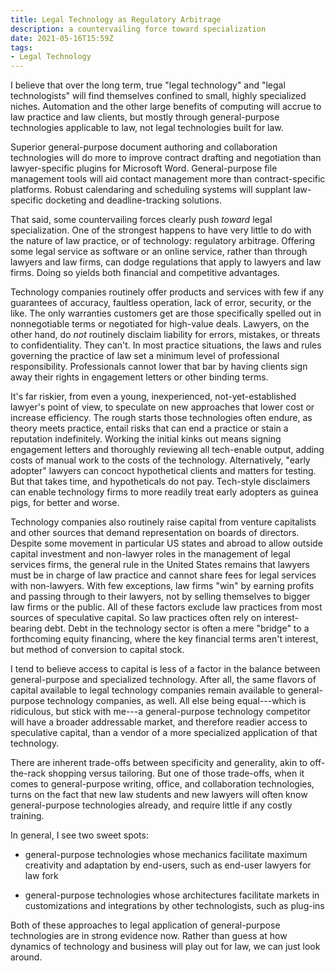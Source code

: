 ```yaml
---
title: Legal Technology as Regulatory Arbitrage
description: a countervailing force toward specialization
date: 2021-05-16T15:59Z
tags:
- Legal Technology
---
```


I believe that over the long term, true "legal technology" and "legal technologists" will find themselves confined to small, highly specialized niches.  Automation and the other large benefits of computing will accrue to law practice and law clients, but mostly through general-purpose technologies applicable to law, not legal technologies built for law.

Superior general-purpose document authoring and collaboration technologies will do more to improve contract drafting and negotiation than lawyer-specific plugins for Microsoft Word.  General-purpose file management tools will aid contact management more than contract-specific platforms.  Robust calendaring and scheduling systems will supplant law-specific docketing and deadline-tracking solutions.

That said, some countervailing forces clearly push _toward_ legal specialization.  One of the strongest happens to have very little to do with the nature of law practice, or of technology: regulatory arbitrage.  Offering some legal service as software or an online service, rather than through lawyers and law firms, can dodge regulations that apply to lawyers and law firms.  Doing so yields both financial and competitive advantages.

Technology companies routinely offer products and services with few if any guarantees of accuracy, faultless operation, lack of error, security, or the like.  The only warranties customers get are those specifically spelled out in nonnegotiable terms or negotiated for high-value deals.  Lawyers, on the other hand, do _not_ routinely disclaim liability for errors, mistakes, or threats to confidentiality.  They can't.  In most practice situations, the laws and rules governing the practice of law set a minimum level of professional responsibility.  Professionals cannot lower that bar by having clients sign away their rights in engagement letters or other binding terms.

It's far riskier, from even a young, inexperienced, not-yet-established lawyer's point of view, to speculate on new approaches that lower cost or increase efficiency.  The rough starts those technologies often endure, as theory meets practice, entail risks that can end a practice or stain a reputation indefinitely.  Working the initial kinks out means signing engagement letters and thoroughly reviewing all tech-enable output, adding costs of manual work to the costs of the technology.  Alternatively, "early adopter" lawyers can concoct hypothetical clients and matters for testing.  But that takes time, and hypotheticals do not pay.  Tech-style disclaimers can enable technology firms to more readily treat early adopters as guinea pigs, for better and worse.

Technology companies also routinely raise capital from venture capitalists and other sources that demand representation on boards of directors.  Despite some movement in particular US states and abroad to allow outside capital investment and non-lawyer roles in the management of legal services firms, the general rule in the United States remains that lawyers must be in charge of law practice and cannot share fees for legal services with non-lawyers.  With few exceptions, law firms "win" by earning profits and passing through to their lawyers, not by selling themselves to bigger law firms or the public.  All of these factors exclude law practices from most sources of speculative capital.  So law practices often rely on interest-bearing debt.  Debt in the technology sector is often a mere "bridge" to a forthcoming equity financing, where the key financial terms aren't interest, but method of conversion to capital stock.

I tend to believe access to capital is less of a factor in the balance between general-purpose and specialized technology.  After all, the same flavors of capital available to legal technology companies remain available to general-purpose technology companies, as well.  All else being equal---which is ridiculous, but stick with me---a general-purpose technology competitor will have a broader addressable market, and therefore readier access to speculative capital, than a vendor of a more specialized application of that technology.

There are inherent trade-offs between specificity and generality, akin to off-the-rack shopping versus tailoring.  But one of those trade-offs, when it comes to general-purpose writing, office, and collaboration technologies, turns on the fact that new law students and new lawyers will often know general-purpose technologies already, and require little if any costly training.

In general, I see two sweet spots:

- general-purpose technologies whose mechanics facilitate maximum creativity and adaptation by end-users, such as end-user lawyers for law fork

- general-purpose technologies whose architectures facilitate markets in customizations and integrations by other technologists, such as plug-ins

Both of these approaches to legal application of general-purpose technologies are in strong evidence now.  Rather than guess at how dynamics of technology and business will play out for law, we can just look around.
